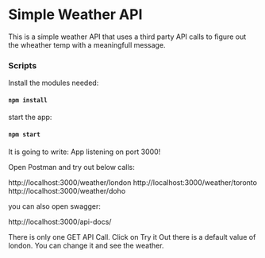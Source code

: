 # Simple Weather API 

This is a simple weather API that uses a third party API calls to figure out the wheather temp with a meaningfull message. 

### Scripts 

Install the modules needed:

#### `npm install` 

start the app:

#### `npm start` 
It is going to write: 
App listening on port 3000!

Open Postman and try out below calls: 

http://localhost:3000/weather/london
http://localhost:3000/weather/toronto
http://localhost:3000/weather/doho

 

you can also open swagger:

http://localhost:3000/api-docs/
 

There is only one GET API Call.
Click on Try it Out there is a default value of london. You can change it and see the weather.



